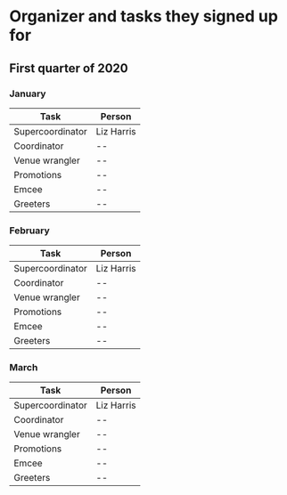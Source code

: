 # Organizer and tasks they signed up for

## First quarter of 2020

### January 

| Task | Person |
|--|--|
|Supercoordinator|Liz Harris|
|Coordinator|--|
|Venue wrangler|--|
|Promotions |--|
|Emcee|--|
|Greeters|--|



### February  

| Task | Person |
|--|--|
|Supercoordinator|Liz Harris|
|Coordinator|--|
|Venue wrangler|--|
|Promotions |--|
|Emcee|--|
|Greeters|--|



### March  

| Task | Person |
|--|--|
|Supercoordinator|Liz Harris|
|Coordinator|--|
|Venue wrangler|--|
|Promotions |--|
|Emcee|--|
|Greeters|--|

